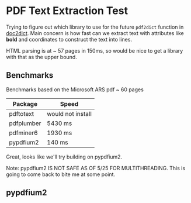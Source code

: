 # PDF Text Extraction Test

Trying to figure out which library to use for the future `pdf2dict` function in [doc2dict](https://github.com/john-friedman/doc2dict). Main concern is how fast can we extract text with attributes like **bold** and coordinates to construct the text into lines.

HTML parsing is at ~ 57 pages in 150ms, so would be nice to get a library with that as the upper bound.

## Benchmarks

Benchmarks based on the Microsoft ARS pdf ~ 60 pages

| Package | Speed |
| -------- | -------- |
| pdftotext  | would not install   |
| pdfplumber | 5430 ms |
| pdfminer6 | 1930 ms |
| pypdfium2 | 140 ms |

Great, looks like we'll try building on pypdfium2.

Note: pypdfium2 IS NOT SAFE AS OF 5/25 FOR MULTITHREADING. This is going to come back to bite me at some point.

## pypdfium2



